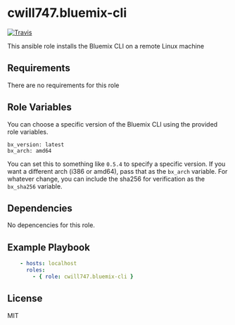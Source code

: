 cwill747.bluemix-cli
=========
[![Travis](https://img.shields.io/travis/cwill747/ansible-role-bluemix-cli.svg)]()

This ansible role installs the Bluemix CLI on a remote Linux machine

Requirements
------------

There are no requirements for this role

Role Variables
--------------

You can choose a specific version of the Bluemix CLI using the provided role variables.

```
bx_version: latest
bx_arch: amd64
```

You can set this to something like `0.5.4` to specify a specific version. If you want a different arch (i386 or amd64),
pass that as the `bx_arch` variable. For whatever change, you can include the sha256 for verification as the `bx_sha256`
variable.

Dependencies
------------

No depencencies for this role.

Example Playbook
----------------


```yaml
    - hosts: localhost
      roles:
        - { role: cwill747.bluemix-cli }
```

License
-------

MIT
